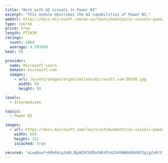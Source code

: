 ```yaml
---
title: "Work with AI visuals in Power BI"
excerpt: "This module describes the AI capabilities of Power BI."
webUrl: https://docs.microsoft.com/en-us/learn/modules/ai-visuals-power-bi/
type: course
price: Free
length: PT1H1M
ratings:
  count: 2064
  average: 4.707849
heat: 55

provider:
  name: Microsoft Learn
  domain: microsoft.com
  images:
    - url: /assets/images/organizations/microsoft.com-50x50.jpg
      width: 50
      height: 50

levels:
  - Intermediate

topics:
  - Power BI

images:
  - url: https://docs.microsoft.com/learn/achievements/ai-visuals-power-bi-social.png
    width: 643
    height: 321
    isCached: true

secured: "wLwqNswf+bMn6kLg3nNtJByWINT9ZMulWhVPzm2U4YWWOAEkKBFIgjgZuRYYJ0jYiUArnFXDwHhFyAT4lOUv1AbzUsPcF8/AqZrf2gXcdTJ9mQ87Pyd2sDqZPhC+OIGZ5DSLdcop86M6SHupwFmten6zu84hrArNijAsueDobj8d7Qy6X9eiAm3EwukQj1PqMJoMCOdZMw3ugs5mjGI5oKmVgrcqofuQwzwNjLI5M1vRKgLdZA4DcSrMKtPurt7HLvGxPXzPGldoKLrSC0clJrpwRjl4N2UTCXGMFpg/qFC91hYTIvKJDDhrZs/aliW2cmlwLg7jyuIsgF3QGn2vSMBdhlInExAGZ8MPbWMiQgoZY+pXuSd7Y31FkbHd9+D/yHosFi7LueYGqf5/sd/K8fl5vOq4Xe4e33+Y5jRS60Y=;jePVomTciDDhygMW52KXbQ=="
---
```


